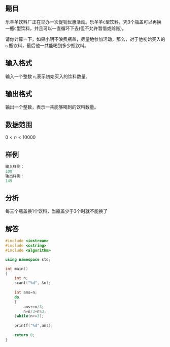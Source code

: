 ## 题目
乐羊羊饮料厂正在举办一次促销优惠活动。乐羊羊`C`型饮料，凭3个瓶盖可以再换一瓶`C`型饮料，并且可以一直循环下去(但不允许暂借或赊账)。

请你计算一下，如果小明不浪费瓶盖，尽量地参加活动，那么，对于他初始买入的 `n` 瓶饮料，最后他一共能喝到多少瓶饮料。

## 输入格式
输入一个整数 `n`,表示初始买入的饮料数量。

## 输出格式
输出一个整数，表示一共能够喝到的饮料数量。

## 数据范围
$0<n<10000$

## 样例
```c++
输入样例：
100
输出样例：
149
```

## 分析
每三个瓶盖换1个饮料，当瓶盖少于3个时就不能换了

## 解答
```c++
#include <iostream>
#include <cstring>
#include <algorithm>

using namespace std;

int main()
{
    int n;
    scanf("%d", &n);
    
    int ans=n;
    do
    {
        ans+=n/3;
        n=n/3+n%3;
    }while(n>=3);
    
    printf("%d",ans);
    
    return 0;
}
```